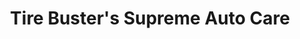 ---
title: "Tire Buster's Supreme Auto Care"
url: /american-fork/tire-busters-supreme-auto-care/
shop: Autowerkstatt
---